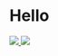 # Hello

<a href="https://github.com/sugidaffection">
    <img src="https://github-readme-stats.vercel.app/api?username=sugidaffection&show_icons=true&theme=monokai&include_all_commits=true&count_private=true"/>
    <img src="https://github-readme-stats.vercel.app/api/top-langs/?username=sugidaffection&layout=compact&langs_count=10&theme=monokai"/>
</a>
